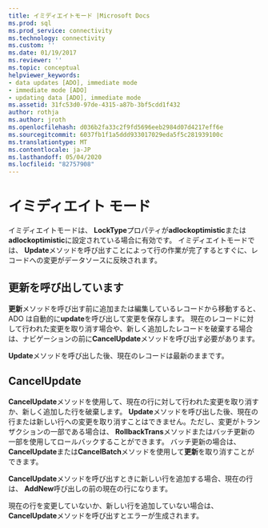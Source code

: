 ```yaml
---
title: イミディエイトモード |Microsoft Docs
ms.prod: sql
ms.prod_service: connectivity
ms.technology: connectivity
ms.custom: ''
ms.date: 01/19/2017
ms.reviewer: ''
ms.topic: conceptual
helpviewer_keywords:
- data updates [ADO], immediate mode
- immediate mode [ADO]
- updating data [ADO], immediate mode
ms.assetid: 31fc53d0-97de-4315-a87b-3bf5cdd1f432
author: rothja
ms.author: jroth
ms.openlocfilehash: d036b2fa33c2f9fd5696eeb2984d07d4217eff6e
ms.sourcegitcommit: 6037fb1f1a5ddd933017029eda5f5c281939100c
ms.translationtype: MT
ms.contentlocale: ja-JP
ms.lasthandoff: 05/04/2020
ms.locfileid: "82757908"
---
```

# <a name="immediate-mode"></a>イミディエイト モード
イミディエイトモードは、 **LockType**プロパティが**adlockoptimistic**または**adlockoptimistic**に設定されている場合に有効です。 イミディエイトモードでは、 **Update**メソッドを呼び出すことによって行の作業が完了するとすぐに、レコードへの変更がデータソースに反映されます。  
  
## <a name="calling-update"></a>更新を呼び出しています  
 **更新**メソッドを呼び出す前に追加または編集しているレコードから移動すると、ADO は自動的に**update**を呼び出して変更を保存します。 現在のレコードに対して行われた変更を取り消す場合や、新しく追加したレコードを破棄する場合は、ナビゲーションの前に**CancelUpdate**メソッドを呼び出す必要があります。  
  
 **Update**メソッドを呼び出した後、現在のレコードは最新のままです。  
  
## <a name="cancelupdate"></a>CancelUpdate  
 **CancelUpdate**メソッドを使用して、現在の行に対して行われた変更を取り消すか、新しく追加した行を破棄します。 **Update**メソッドを呼び出した後、現在の行または新しい行への変更を取り消すことはできません。ただし、変更がトランザクションの一部である場合は、 **RollbackTrans**メソッドまたはバッチ更新の一部を使用してロールバックすることができます。 バッチ更新の場合は、 **CancelUpdate**または**CancelBatch**メソッドを使用して**更新**を取り消すことができます。  
  
 **CancelUpdate**メソッドを呼び出すときに新しい行を追加する場合、現在の行は、 **AddNew**呼び出しの前の現在の行になります。  
  
 現在の行を変更していないか、新しい行を追加していない場合は、 **CancelUpdate**メソッドを呼び出すとエラーが生成されます。

